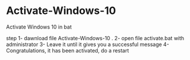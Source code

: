 # Activate-Windows-10
Activate Windows 10 in bat

step 1- dawnload file Activate-Windows-10 .
     2- open file activate.bat with administrator 
     3- Leave it until it gives you a successful message
     4- Congratulations, it has been activated, do a restart
